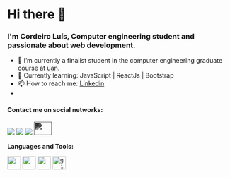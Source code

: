 

# Hi there 👋

### I'm Cordeiro Luís, Computer engineering student and passionate about web development.

- 🔭  I’m currently a finalist student in the computer engineering graduate course at [uan](https://uan.ao/).
- 📖  Currently learning: JavaScript | ReactJs | Bootstrap
- 📫  How to reach me: [Linkedin](https://www.linkedin.com/in/cordeiro-luis/)
- 
#### Contact me on social networks:

<a target="_blank" href="https://www.linkedin.com/in/cordeiro-luis/"><img src="https://img.shields.io/badge/-LinkedIn-0077B5?style=for-the-badge&logo=Linkedin&logoColor=white"></img></a>
<a target="_blank" href="mailto:cordeiroluisff@gmail.com"><img src="https://img.shields.io/badge/-Gmail-D14836?style=for-the-badge&logo=Gmail&logoColor=white"></img></a>
<a target="_blank" href="https://twitter.com/CordeiroLuis1"><img src="https://img.shields.io/badge/-Twitter-1DA1F2?style=for-the-badge&logo=Twitter&logoColor=white"></img></a>
<a href="https://github.com/corde177" target="blank"><img src="https://cdn.jsdelivr.net/npm/simple-icons@v4/icons/github.svg" height="30" width="40" style="filter: invert(88%) sepia(61%) saturate(0%) hue-rotate(229deg) brightness(107%) contrast(101%)" /></a>


**Languages and Tools:** 

<code><img height="30" src="https://raw.githubusercontent.com/dereknguyen269/dereknguyen269/master/images/html.png"></code>
<code><img height="30" src="https://raw.githubusercontent.com/dereknguyen269/dereknguyen269/master/images/css3.png"></code>
<code><img height="30" src="https://raw.githubusercontent.com/dereknguyen269/dereknguyen269/master/images/js.png"></code>
<code><img  height="30" alt="git" src="https://img.shields.io/badge/-Git-F05032?style=flat-square&logo=git&logoColor=white"></code> 


